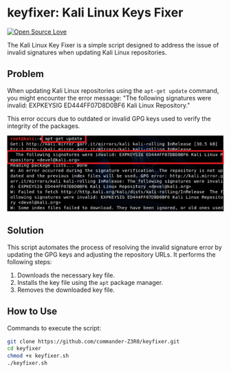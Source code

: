 # keyfixer: Kali Linux Keys Fixer

[![Open Source Love](https://badges.frapsoft.com/os/v1/open-source.svg?v=102)](https://github.com/command-z3r0?tab=repositories)

The Kali Linux Key Fixer is a simple script designed to address the issue of invalid signatures when updating Kali Linux repositories.

## Problem

When updating Kali Linux repositories using the `apt-get update` command, you might encounter the error message: "The following signatures were invalid: EXPKEYSIG ED444FF07D8D0BF6 Kali Linux Repository."

This error occurs due to outdated or invalid GPG keys used to verify the integrity of the packages.

![image](https://raw.githubusercontent.com/commander-Z3R0/keyfixer/main/kali1.png)


## Solution

This script automates the process of resolving the invalid signature error by updating the GPG keys and adjusting the repository URLs. It performs the following steps:

1. Downloads the necessary key file.
2. Installs the key file using the `apt` package manager.
3. Removes the downloaded key file.

## How to Use

Commands to execute the script:

   ```sh
   git clone https://github.com/commander-Z3R0/keyfixer.git
   cd keyfixer
   chmod +x keyfixer.sh
   ./keyfixer.sh
   ```
   

